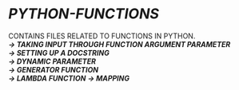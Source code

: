 # ***PYTHON-FUNCTIONS***
 CONTAINS FILES RELATED TO FUNCTIONS IN PYTHON.<BR>
***-> TAKING INPUT THROUGH FUNCTION ARGUMENT PARAMETER***<BR>
***-> SETTING UP A DOCSTRING***<BR>
***-> DYNAMIC PARAMETER***<BR>
***-> GENERATOR FUNCTION***<BR>
***-> LAMBDA FUNCTION***
***-> MAPPING***


